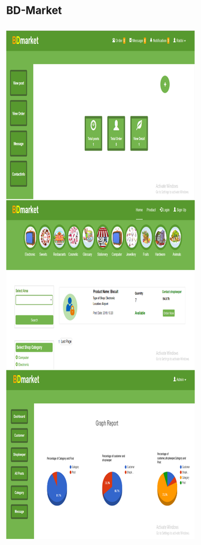 # BD-Market
</br>
<img src="BDmarket/img/img_3.PNG" width=1200 height=450>
</br>
<img src="BDmarket/img/img_2.PNG" width=1200 height=450>
</br>
<img src="BDmarket/img/img_1.PNG" width=1200 height=450>
